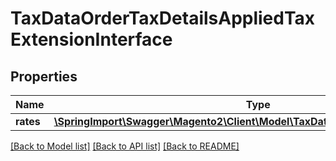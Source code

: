 # TaxDataOrderTaxDetailsAppliedTaxExtensionInterface

## Properties
Name | Type | Description | Notes
------------ | ------------- | ------------- | -------------
**rates** | [**\SpringImport\Swagger\Magento2\Client\Model\TaxDataAppliedTaxRateInterface[]**](TaxDataAppliedTaxRateInterface.md) |  | [optional] 

[[Back to Model list]](../README.md#documentation-for-models) [[Back to API list]](../README.md#documentation-for-api-endpoints) [[Back to README]](../README.md)


